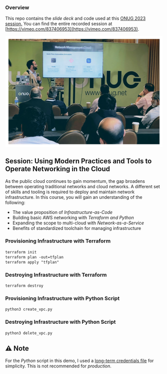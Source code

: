 ### Overview
This repo contains the _slide deck_ and code used at this [ONUG 2023 session.](https://onug.net/events/onug-training-featuring-alkira-using-modern-practices-and-tools-to-operate-networking-in-the-cloud/) You can find the entire recorded session at [https://vimeo.com/837406953](https://vimeo.com/837406953).

![Session](./session.png)

## Session: Using Modern Practices and Tools to Operate Networking in the Cloud
As the public cloud continues to gain momentum, the gap broadens between operating traditional networks and cloud networks. A different set of skills and tooling is required to deploy and maintain network infrastructure. In this course, you will gain an understanding of the following:
- The value proposition of _Infrastructure-as-Code_
- Building basic AWS networking with _Terraform and Python_
- Expanding the scope to multi-cloud with _Network-as-a-Service_
- Benefits of standardized toolchain for managing infrastructure

### Provisioning Infrastructure with Terraform
```hcl
terraform init
terraform plan -out=tfplan
terraform apply "tfplan"
```

### Destroying Infrastructure with Terraform
```hcl
terraform destroy
```

### Provisioning Infrastructure with Python Script
```shell
python3 create_vpc.py
```

### Destroying Infrastructure with Python Script
```shell
python3 delete_vpc.py
```

## :warning: Note
For the _Python_ script in this demo, I used a [long-term credentials file](https://docs.aws.amazon.com/cli/latest/userguide/cli-configure-files.html) for simplicity. This is not recommended for _production_.